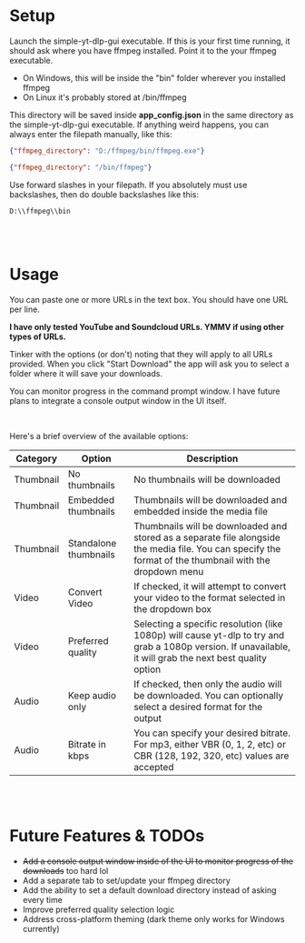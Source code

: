 # Setup

Launch the simple-yt-dlp-gui executable. If this is your first time running, it should ask where you have ffmpeg installed. Point it to the your ffmpeg executable. 
- On Windows, this will be inside the "bin" folder wherever you installed ffmpeg
- On Linux it's probably stored at /bin/ffmpeg

This directory will be saved inside **app_config.json** in the same directory as the simple-yt-dlp-gui executable. If anything weird happens, you can always enter the filepath manually, like this:

``` json
{"ffmpeg_directory": "D:/ffmpeg/bin/ffmpeg.exe"}
```
``` json
{"ffmpeg_directory": "/bin/ffmpeg"}
```

Use forward slashes in your filepath. If you absolutely must use backslashes, then do double backslashes like this:

``` text
D:\\ffmpeg\\bin
```

<br><br>

# Usage

You can paste one or more URLs in the text box. You should have one URL per line.

**I have only tested YouTube and Soundcloud URLs. YMMV if using other types of URLs.**

Tinker with the options (or don't) noting that they will apply to all URLs provided. When you click "Start Download" the app will ask you to select a folder where it will save your downloads. 

You can monitor progress in the command prompt window. I have future plans to integrate a console output window in the UI itself.

<br>

Here's a brief overview of the available options:

| Category | Option | Description |
|---|---|---|
| Thumbnail | No thumbnails | No thumbnails will be downloaded |
| Thumbnail | Embedded thumbnails | Thumbnails will be downloaded and embedded inside the media file |
| Thumbnail | Standalone thumbnails | Thumbnails will be downloaded and stored as a separate file alongside the media file. You can specify the format of the thumbnail with the dropdown menu |
| Video | Convert Video | If checked, it will attempt to convert your video to the format selected in the dropdown box |
| Video | Preferred quality | Selecting a specific resolution (like 1080p) will cause yt-dlp to try and grab a 1080p version. If unavailable, it will grab the next best quality option |
| Audio | Keep audio only | If checked, then only the audio will be downloaded. You can optionally select a desired format for the output  |
| Audio | Bitrate in kbps | You can specify your desired bitrate. For mp3, either VBR (0, 1, 2, etc) or CBR (128, 192, 320, etc) values are accepted |

<br><br>

# Future Features & TODOs
- ~~Add a console output window inside of the UI to monitor progress of the downloads~~ too hard lol
- Add a separate tab to set/update your ffmpeg directory
- Add the ability to set a default download directory instead of asking every time
- Improve preferred quality selection logic
- Address cross-platform theming (dark theme only works for Windows currently)
